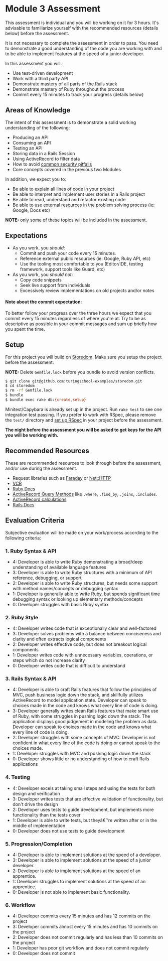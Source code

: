 # Module 3 Assessment

This assessment is individual and you will be working on it for 3 hours. It's advisable to familiarize yourself with the recommended resources (details below) before the assessment.

It is not necessary to complete the assessment in order to pass. You need to demonstrate a good understanding of the code you are working with and to be able to implement features at the speed of a junior developer.

In this assessment you will:

* Use test-driven development
* Work with a third party API
* Demonstrate mastery of all parts of the Rails stack
* Demonstrate mastery of Ruby throughout the process
* Commit every 15 minutes to track your progress (details below)

## Areas of Knowledge

The intent of this assessment is to demonstrate a solid working understanding of the following:

* Producing an API
* Consuming an API
* Testing an API
* Storing data in a Rails Session
* Using ActiveRecord to filter data
* How to avoid [common security pitfalls](fundamental_rails_security.md)
* Core concepts covered in the previous two Modules

In addition, we expect you to:

* Be able to explain all lines of code in your project
* Be able to interpret and implement user stories in a Rails project
* Be able to read, understand and refactor existing code
* Be able to use external resources in the problem solving process (ie: Google, Docs etc)

**NOTE:** only some of these topics will be included in the assessment.

## Expectations

* As you work, you *should*:
  * Commit and push your code every 15 minutes.
  * Reference external public resources (ie: Google, Ruby API, etc)
  * Use the tooling most comfortable to you (Editor/IDE, testing framework, support tools like Guard, etc)
* As you work, you *should not*:
  * Copy code snippets
  * Seek live support from individuals
  * Excessively review implementations on old projects and/or notes

#### Note about the commit expectation:

To better follow your progress over the three hours we expect that you commit every 15 minutes regardless of where you're at. Try to be as descriptive as possible in your commit messages and sum up briefly how you spent the time.

## Setup

For this project you will build on [Storedom](https://github.com/turingschool-examples/storedom). Make sure you setup the project before the assessment.

**NOTE:** Delete `Gemfile.lock` before you bundle to avoid version conflicts.

```sh
$ git clone git@github.com:turingschool-examples/storedom.git
$ cd storedom
$ rm -rf Gemfile.lock
$ bundle
$ bundle exec rake db:{create,setup}
```

Minitest/Capybara is already set up in the project. Run `rake test` to see one integration test passing. If you prefer to work with RSpec, please remove the `test/` directory and [set up RSpec](https://github.com/rspec/rspec-rails) in your project before the assessment.

**The night before the assessment you will be asked to get keys for the API you will be working with.**

## Recommended Resources

These are recommended resources to look through before the assessment, and/or use during the assessment.

* Request libraries such as [Faraday](https://github.com/lostisland/faraday) or [Net::HTTP](http://ruby-doc.org/stdlib-2.3.0/libdoc/net/http/rdoc/Net/HTTP.html)
* [VCR](https://github.com/vcr/vcr)
* [Ruby Docs](http://ruby-doc.org/)
* [ActiveRecord Query Methods](http://api.rubyonrails.org/classes/ActiveRecord/QueryMethods.html) like `.where`, `.find_by`, `.joins`, `.includes`.
* [ActiveRecord calculations](http://api.rubyonrails.org/classes/ActiveRecord/Calculations.html)
* [Rails Docs](http://api.rubyonrails.org/)

## Evaluation Criteria

Subjective evaluation will be made on your work/process according to the following criteria:

### 1. Ruby Syntax & API

* 4: Developer is able to write Ruby demonstrating a broad/deep understanding of available language features
* 3: Developer is able to write Ruby structures with a minimum of API reference, debugging, or support
* 2: Developer is able to write Ruby structures, but needs some support with method names/concepts or debugging syntax
* 1: Developer is generally able to write Ruby, but spends significant time debugging syntax or looking up elementary methods/concepts
* 0: Developer struggles with basic Ruby syntax

### 2. Ruby Style

* 4: Developer writes code that is exceptionally clear and well-factored
* 3: Developer solves problems with a balance between conciseness and clarity and often extracts logical components
* 2: Developer writes effective code, but does not breakout logical components
* 1: Developer writes code with unnecessary variables, operations, or steps which do not increase clarity
* 0: Developer writes code that is difficult to understand

### 3. Rails Syntax & API

* 4: Developer is able to craft Rails features that follow the principles of MVC, push business logic down the stack, and skillfully utilizes ActiveRecord to model application state. Developer can speak to choices made in the code and knows what every line of code is doing.
* 3: Developer generally writes clean Rails features that make smart use of Ruby, with some struggles in pushing logic down the stack. The application displays good judgement in modeling the problem as data. Developer can speak to choices made in the code and knows what every line of code is doing.
* 2: Developer struggles with some concepts of MVC.  Developer is not confident in what every line of the code is doing or cannot speak to the choices made.
* 1: Developer struggles with MVC and pushing logic down the stack
* 0: Developer shows little or no understanding of how to craft Rails applications

### 4. Testing

* 4: Developer excels at taking small steps and using the tests for both design and verification
* 3: Developer writes tests that are effective validation of functionality, but don't drive the design
* 2: Developer uses tests to guide development, but implements more functionality than the tests cover
* 1: Developer is able to write tests, but theyâ€™re written after or in the middle of implementation
* 0: Developer does not use tests to guide development

### 5. Progression/Completion

* 4: Developer is able to implement solutions at the speed of a developer.
* 3: Developer is able to implement solutions at the speed of a junior developer.
* 2: Developer is able to implement solutions at the speed of an apprentice.
* 1: Developer struggles to implement solutions at the speed of an apprentice.
* 0: Developer is not able to implement basic functionality.

### 6. Workflow

* 4: Developer commits every 15 minutes and has 12 commits on the project
* 3: Developer commits almost every 15 minutes and has 10 commits on the project
* 2: Developer does not commit regularly and has less than 10 commits on the project
* 1: Developer has poor git workflow and does not commit regularly
* 0: Developer does not commit
